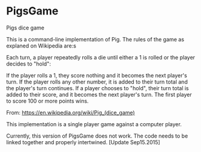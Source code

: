 # PigsGame
Pigs dice game

This is a command-line implementation of Pig. The rules of the game as explaned on Wikipedia are:s

Each turn, a player repeatedly rolls a die until either a 1 is rolled or the player decides to "hold":

If the player rolls a 1, they score nothing and it becomes the next player's turn.
If the player rolls any other number, it is added to their turn total and the player's turn continues.
If a player chooses to "hold", their turn total is added to their score, and it becomes the next player's turn.
The first player to score 100 or more points wins.

From: https://en.wikipedia.org/wiki/Pig_(dice_game)

This implementation is a single player game against a computer player.

Currently, this version of PigsGame does not work.  The code needs to be linked together and properly intertwined. [Update Sep15.2015]
